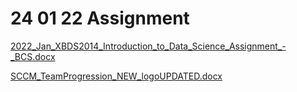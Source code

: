 # __24 01 22 Assignment__

[2022_Jan_XBDS2014_Introduction_to_Data_Science_Assignment_-_BCS.docx](https://github.com/m4karoni/Tutorial-Intro-to-DS/files/7922638/2022_Jan_XBDS2014_Introduction_to_Data_Science_Assignment_-_BCS.docx)

[SCCM_TeamProgression_NEW_logoUPDATED.docx](https://github.com/m4karoni/Tutorial-Intro-to-DS/files/7922640/SCCM_TeamProgression_NEW_logoUPDATED.docx)

